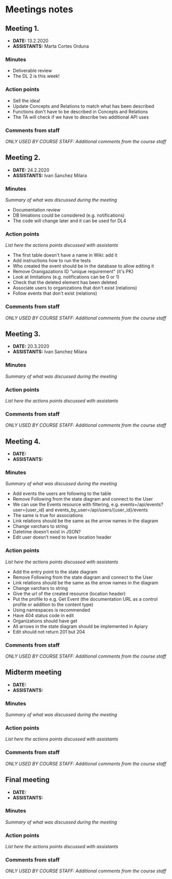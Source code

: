 # Meetings notes

## Meeting 1.
* **DATE:** 13.2.2020
* **ASSISTANTS:** Marta Cortes Orduna

### Minutes
* Deliverable review
* The DL 2 is this week!

### Action points
* Sell the idea!
* Update Concepts and Relations to match what has been described
* Functions don't have to be described in Concepts and Relations
* The TA will check if we have to describe two additional API uses


### Comments from staff
*ONLY USED BY COURSE STAFF: Additional comments from the course staff*

## Meeting 2.
* **DATE:** 24.2.2020
* **ASSISTANTS:** Ivan Sanchez Milara

### Minutes
*Summary of what was discussed during the meeting*
* Documentation review
* DB limiations could be considered (e.g. notifications)
* The code will change later and it can be used for DL4

### Action points
*List here the actions points discussed with assistants*
* The first table doesn't have a name in Wiki: add it
* Add instructions how to run the tests
* Who created the event should be in the database to allow editing it
* Remove Oranigazations ID "unique requirement" (it's PK)
* Look at limitations (e.g. notifications can be 0 or 1)
* Check that the deleted element has been deleted
* Associate users to organizations that don't exist (relations)
* Follow events that don't exist (relations)


### Comments from staff
*ONLY USED BY COURSE STAFF: Additional comments from the course staff*

## Meeting 3.
* **DATE:** 20.3.2020
* **ASSISTANTS:** Ivan Sanchez Milara

### Minutes
*Summary of what was discussed during the meeting*

### Action points
*List here the actions points discussed with assistants*


### Comments from staff
*ONLY USED BY COURSE STAFF: Additional comments from the course staff*

## Meeting 4.
* **DATE:**
* **ASSISTANTS:**

### Minutes
*Summary of what was discussed during the meeting*
* Add events the users are following to the table
* Remove Following from the state diagram and connect to the User
* We can use the Events resource with filtering, e.g. events=/api/events?user={user_id} and events_by_user=/api/users/{user_id}/events
* The same is true for associations
* Link relations should be the same as the arrow names in the diagram
* Change varchars to string
* Datetime doesn’t exist in JSON?
* Edit user doesn’t need to have location header

### Action points
*List here the actions points discussed with assistants*
* Add the entry point to the state diagram
* Remove Following from the state diagram and connect to the User
* Link relations should be the same as the arrow names in the diagram
* Change varchars to string
* Give the url of the created resource (location header)
* Put the profile to e.g. Get Event (the documentation URL as a control profile or addition to the content type)
* Using namespaces is recommended
* Have 404 status code in edit
* Organizations should have get
* All arrows in the state diagram should be implemented in Apiary
* Edit should not return 201 but 204

### Comments from staff
*ONLY USED BY COURSE STAFF: Additional comments from the course staff*

## Midterm meeting
* **DATE:**
* **ASSISTANTS:**

### Minutes
*Summary of what was discussed during the meeting*

### Action points
*List here the actions points discussed with assistants*


### Comments from staff
*ONLY USED BY COURSE STAFF: Additional comments from the course staff*

## Final meeting
* **DATE:**
* **ASSISTANTS:**

### Minutes
*Summary of what was discussed during the meeting*

### Action points
*List here the actions points discussed with assistants*


### Comments from staff
*ONLY USED BY COURSE STAFF: Additional comments from the course staff*

